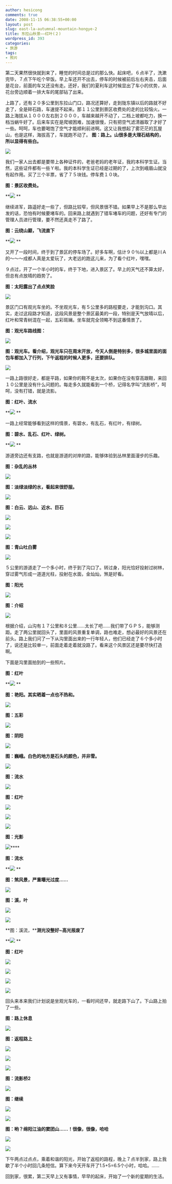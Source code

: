 ```yaml
---
author: hesicong
comments: true
date: 2008-11-15 06:38:55+00:00
layout: post
slug: east-la-autumnal-mountain-hongye-2
title: 东拉山秋景——红叶(２)
wordpress_id: 393
categories:
- 旅游
tags:
- 照片
---
```


第二天果然很快就到来了，睡觉的时间总是过的那么快。起床吧，６点半了，洗漱完毕，７点下午吃个早饭。早上车还开不出去，停车的时候被前后左右夹击，后面是花台，前面的车又还没有走。还好，我们的夏利车这时候显出了车小的优势，从花台旁边顺着一排大车的尾部钻了出来。

上路了，还有２０多公里到东拉山门口，路况还算好，走到陇东镇以后的路就不好走了，全是碎石路，车速提不起来。那１１公里到景区收费处的走的比较恼火。一路上海拔从１０００左右到２０００，车越来越开不动了，二档上坡都吃力，换一档当蜗牛好了。后来车实在是爬坡困难，加速很慢，只有把空气滤清器取了才好了一些。呵呵，车也要喝饱了空气才能顺利前进啊。这又让我想起了雾茫茫的瓦屋山，也是这样，海拔高了，车就跑不动了。
**图：路上。山很多是大理石结构的，所以显得有些白。**

**[](/images/2008-11-8/IMG_0030.jpg)![](/images/2008-11-8/image/thumb/IMG_0030.jpg)**

我们一家人出去都是要带上各种证件的，老爸老妈的老年证，我的本科学生证。当然，这些证件都有一些Ｙ啦。我的本科学生证已经是过期的了，上次到峨眉山就没有起作用。买了三个半票，省了７５块钱。停车费１０块。

**图：景区收费处。**

**[](/images/2008-11-8/IMG_0033.jpg)![](/images/2008-11-8/image/thumb/IMG_0033.jpg)
**

继续进军，路遥好走一些了，但路比较窄，但风景很不错。如果早上不是那么早出发的话，恐怕有时候要堵车的。回来路上就遇到了错车堵车的问题，还好有专门的管理人员进行管理，要不然还真走不了路了。

**图：云绕山巅，飞流直下**

**[](/images/2008-11-8/IMG_0037.jpg)![](/images/2008-11-8/image/thumb/IMG_0037.jpg)
**

又开了一段时间，终于到了景区的停车场了。好多车啊，估计９０％以上都是川Ａ的～～～成都人真是太爱玩了，大老远的跑这儿来，为了看个红叶，嘿嘿。

９点过，开了一个半小时的车，终于下地，进入景区了。早上的天气还不算太好，但总有点放晴的趋势了。

**图：太阳露出了点点笑脸**

[](/images/2008-11-8/IMG_0042.jpg)![](/images/2008-11-8/image/thumb/IMG_0042.jpg)

景区门口有观光车坐的。不坐观光车，有５公里多的路程要走，才能到沟口。其实，走过这段路才知道，这段风景是整个景区最美的一段，特别是天气放晴以后，红叶和常青树混在一起，五彩斑斓。坐车就完全领略不到这番情景了。

**图：观光车路线图：**

[](/images/2008-11-8/IMG_0043.jpg)![](/images/2008-11-8/image/thumb/IMG_0043.jpg)

**图：观光车。看介绍，观光车只在周末开放，今天人倒是特别多，很多城里面的面包车都加入了行列，下午返程的时候人更多，还要排队。**

[](/images/2008-11-8/IMG_0044.jpg)![](/images/2008-11-8/image/thumb/IMG_0044.jpg)

一路上路很好走，都是平路，如果你的鞋不是太次，如果你在没有穿高跟鞋，来回１０公里是没有什么问题的。每走多久就能看到一个桥，记得名字叫“流影桥”，呵呵，没有打错，就是流影。

**图：红叶、流水**

**[](/images/2008-11-8/IMG_0046.jpg)![](/images/2008-11-8/image/thumb/IMG_0046.jpg)
**

一路上经常能够看到这样的情景，有碧水，有乱石，有红叶，有绿树。

**图：碧水、乱石、红叶、绿树。**

**[](/images/2008-11-8/IMG_0052.jpg)![](/images/2008-11-8/image/thumb/IMG_0052.jpg)
**

游道旁边还有支路，也就是游道的对岸的路，能够体验到丛林里面漫步的乐趣。

**图：杂乱的丛林**

[](/images/2008-11-8/IMG_0054.jpg)![](/images/2008-11-8/image/thumb/IMG_0054.jpg)

**图：淡绿淡绿的水，看起来很舒服。**

[](/images/2008-11-8/IMG_0055.jpg)![](/images/2008-11-8/image/thumb/IMG_0055.jpg)

**图：白云、远山、近水、巨石**

[](/images/2008-11-8/IMG_0056.jpg)![](/images/2008-11-8/image/thumb/IMG_0056.jpg)

[](/images/2008-11-8/IMG_0058.jpg)![](/images/2008-11-8/image/thumb/IMG_0058.jpg)

[](/images/2008-11-8/IMG_0059.jpg)![](/images/2008-11-8/image/thumb/IMG_0059.jpg)

**图：青山吐白雾**

[](/images/2008-11-8/IMG_0062.jpg)![](/images/2008-11-8/image/thumb/IMG_0062.jpg)

５公里的游道走了一个多小时，终于到了沟口了。转过身，阳光恰好投射过树林，穿过雾气形成一道道光柱，投射在水面，金灿灿，煞是好看。

**图：阳光**

[](/images/2008-11-8/IMG_0063.jpg)![](/images/2008-11-8/image/thumb/IMG_0063.jpg)

**图：介绍**

[](/images/2008-11-8/IMG_0064.jpg)![](/images/2008-11-8/image/thumb/IMG_0064.jpg)

根据介绍，山沟有１７公里和８公里……太长了吧……我们带了ＧＰＳ，能够测距。走了两公里就回头了，里面的风景重复单调，路也难走，想必最好的风景还在前头。路上我们问了一下从沟里面出来的一行年轻人，他们已经走了６个多小时了，说还是比较单一，前面走着走着就没路了。看来这个风景区还是要尽快打造啊。

下面是沟里面拍到的一些照片。

**图：红叶**

**[](/images/2008-11-8/IMG_0065.jpg)![](/images/2008-11-8/image/thumb/IMG_0065.jpg)
**

**图：艳阳。其实晒着一点也不热和。**

[](/images/2008-11-8/IMG_0066.jpg)![](/images/2008-11-8/image/thumb/IMG_0066.jpg)

**图：五彩**

[](/images/2008-11-8/IMG_0067.jpg)![](/images/2008-11-8/image/thumb/IMG_0067.jpg)

**图：阴阳**

[](/images/2008-11-8/IMG_0068.jpg)![](/images/2008-11-8/image/thumb/IMG_0068.jpg)

**图：巍峨。白色的地方是石头的颜色，并非雪。**

[](/images/2008-11-8/IMG_0069.jpg)![](/images/2008-11-8/image/thumb/IMG_0069.jpg)

**图：流水**

[](/images/2008-11-8/IMG_0070.jpg)![](/images/2008-11-8/image/thumb/IMG_0070.jpg)

**图：红叶**

[](/images/2008-11-8/IMG_0071.jpg)![](/images/2008-11-8/image/thumb/IMG_0071.jpg)

[](/images/2008-11-8/IMG_0072.jpg)![](/images/2008-11-8/image/thumb/IMG_0072.jpg)

[](/images/2008-11-8/IMG_0073.jpg)![](/images/2008-11-8/image/thumb/IMG_0073.jpg)

**图：光影**

[](/images/2008-11-8/IMG_0075.jpg)![](/images/2008-11-8/image/thumb/IMG_0075.jpg)****

**图：流水**

**[](/images/2008-11-8/IMG_0076.jpg)![](/images/2008-11-8/image/thumb/IMG_0076.jpg)
**

**图：煞风景，严重曝光过度……**

[](/images/2008-11-8/IMG_0077.jpg)![](/images/2008-11-8/image/thumb/IMG_0077.jpg)

**图：溪，叶**

[](/images/2008-11-8/IMG_0078.jpg)![](/images/2008-11-8/image/thumb/IMG_0078.jpg)

[](/images/2008-11-8/IMG_0079.jpg)![](/images/2008-11-8/image/thumb/IMG_0079.jpg)

**图：溪流，****测光没整好~高光报废了**

**[](/images/2008-11-8/IMG_0080.jpg)![](/images/2008-11-8/image/thumb/IMG_0080.jpg)
**

**图：红叶**

**[](/images/2008-11-8/IMG_0081.jpg)![](/images/2008-11-8/image/thumb/IMG_0081.jpg)**

**[](/images/2008-11-8/IMG_0082.jpg)![](/images/2008-11-8/image/thumb/IMG_0082.jpg)**

**[](/images/2008-11-8/IMG_0083.jpg)![](/images/2008-11-8/image/thumb/IMG_0083.jpg)**

**[](/images/2008-11-8/IMG_0084.jpg)![](/images/2008-11-8/image/thumb/IMG_0084.jpg)**

回头来本来我们计划说是坐观光车的，一看时间还早，就走路下山了。下山路上拍了一些。

**图：路上休息**

[](/images/2008-11-8/IMG_0085.jpg)![](/images/2008-11-8/image/thumb/IMG_0085.jpg)

**图：返程路上**

[](/images/2008-11-8/IMG_0087.jpg)![](/images/2008-11-8/image/thumb/IMG_0087.jpg)

[](/images/2008-11-8/IMG_0088.jpg)![](/images/2008-11-8/image/thumb/IMG_0088.jpg)

[](/images/2008-11-8/IMG_0089.jpg)![](/images/2008-11-8/image/thumb/IMG_0089.jpg)

**图：流影桥2**

[](/images/2008-11-8/IMG_0091.jpg)![](/images/2008-11-8/image/thumb/IMG_0091.jpg)

**图：继续**

[](/images/2008-11-8/IMG_0093.jpg)![](/images/2008-11-8/image/thumb/IMG_0093.jpg)

[](/images/2008-11-8/IMG_0094.jpg)![](/images/2008-11-8/image/thumb/IMG_0094.jpg)

**图：哟？绵阳江油的窦团山……！很像，很像，哈哈**

[](/images/2008-11-8/IMG_0095.jpg)![](/images/2008-11-8/image/thumb/IMG_0095.jpg)

[](/images/2008-11-8/IMG_0096.jpg)![](/images/2008-11-8/image/thumb/IMG_0096.jpg)

下午两点过点点，乘着和谐的阳光，开始了返程的路程，晚上７点半到家，路上我歇了半个小时回几条短信。算下来今天开车开了1.5+5=6.5个小时，哈哈。……

回到家，很累，第二天早上又有事情，早早的起床，开始了一个新的星期的生活。
